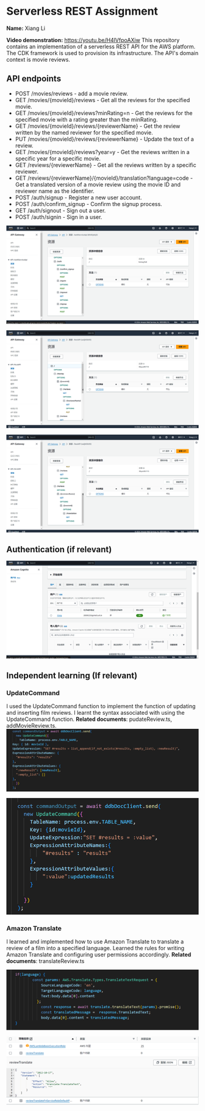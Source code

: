 # Serverless REST Assignment

__Name:__ Xiang Li

__Video demonstration:__ <https://youtu.be/H4lVfpoAXiw>
This repository contains an implementation of a serverless REST API for the AWS platform. The CDK framework is used to provision its infrastructure. The API's domain context is movie reviews.

## API endpoints

+ POST /movies/reviews - add a movie review.
+ GET /movies/{movieId}/reviews - Get all the reviews for the specified movie.
+ GET /movies/{movieId}/reviews?minRating=n - Get the reviews for the specified movie with a rating greater than the minRating.
+ GET /movies/{movieId}/reviews/{reviewerName} - Get the review written by the named reviewer for the specified movie.
+ PUT /movies/{movieId}/reviews/{reviewerName} - Update the text of a review.
+ GET /movies/{movieId}/reviews?year=y - Get the reviews written in a specific year for a specific movie.
+ GET /reviews/{reviewerName} - Get all the reviews written by a specific reviewer.
+ GET /reviews/{reviewerName}/{movieId}/translation?language=code - Get a translated version of a movie review using the movie ID and reviewer name as the identifier.
+ POST /auth/signup - Register a new user account.
+ POST /auth/confirm_signup - Confirm the signup process.
+ GET /auth/signout - Sign out a user.
+ POST /auth/signin - Sign in a user.

![api](./images/api1.png)

![api](./images/api2.png)

![api](./images/api3.png)

## Authentication (if relevant)

![alt text](./images/userPool.png)

## Independent learning (If relevant)

### UpdateCommand

I used the UpdateCommand function to implement the function of updating and inserting film reviews. I learnt the syntax associated with using the UpdateCommand function.
__Related documents__: pudateReview.ts, addMovieReview.ts.
![alt text](./images/updateCommand1.png)

![alt text](./images/updateCommand2.png)

### Amazon Translate

I learned and implemented how to use Amazon Translate to translate a review of a film into a specified language. Learned the rules for writing Amazon Translate and configuring user permissions accordingly.
__Related documents__: translateReview.ts

![translate](./images/translate1.png)

![translate](./images/translate2.png)
